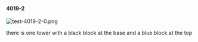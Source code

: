 #### 4019-2
![test-4019-2-0.png](https://github.com/lil-lab/nlvr/raw/master/nlvr/test/images/5/test-4019-2-0.png "test-4019-2-0.png")

there is one tower with a black block at the base and a blue block at the top